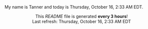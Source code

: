 My name is Tanner and today is Thursday, October 16, 2:33 AM EDT.

<p align="center">This <i>README</i> file is generated <b>every 3 hours</b>!</br>Last refresh: Thursday, October 16, 2:33 AM EDT<br /></p>
